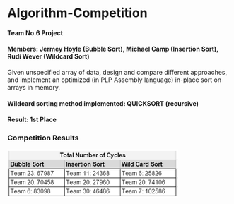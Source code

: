# Algorithm-Competition
#### Team No.6 Project
#### Members: Jermey Hoyle (Bubble Sort), Michael Camp (Insertion Sort), Rudi Wever (Wildcard Sort)

Given unspecified array of data, design and compare different approaches, and implement an optimized (in PLP Assembly language) in-place sort on arrays in memory.

#### Wildcard sorting method implemented: QUICKSORT (recursive)
#### Result: 1st Place

### Competition Results
![Competition results screenshot](https://github.com/rwever-projects/Algorithm-Competition/blob/master/Sorting_Competition.png)
